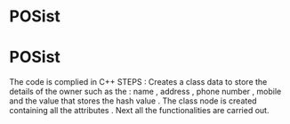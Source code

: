 # POSist
# POSist
The code is complied in C++
STEPS : 
Creates a class data to store the details of the owner such as the : name , address , phone number , mobile and the value that stores the hash value . 
The class node is created containing all the attributes .
Next all the functionalities are carried out.
